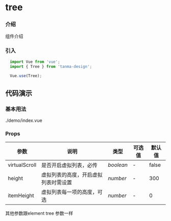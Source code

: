# tree

### 介绍

组件介绍

### 引入

```js
  import Vue from 'vue';
  import { Tree } from 'tanma-design';
  
  Vue.use(Tree);
```

## 代码演示

### 基本用法

<demo-code>./demo/index.vue</demo-code>


### Props

参数 | 说明 | 类型 | 可选值 | 默认值 
-- | -- | -- | -- | --
virtualScroll | 是否开启虚拟列表，必传 | _boolean_ | - | false
height | 虚拟列表的高度，开启虚拟列表时需设置 | _number_ | - | 300
itemHeight | 虚拟列表每一项的高度，可选 | _number_ | - | 0

其他参数跟element tree 参数一样

